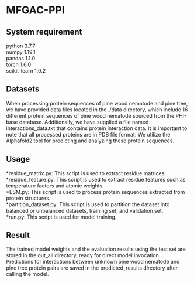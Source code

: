 # MFGAC-PPI
## System requirement
  python 3.7.7  
  numpy 1.19.1  
  pandas 1.1.0  
  torch 1.6.0  
  scikit-learn 1.0.2  
## Datasets
When processing protein sequences of pine wood nematode and pine tree, we have provided data files located in the ./data directory, which include 16 different protein sequences of pine wood nematode sourced from the PHI-base database. Additionally, we have supplied a file named interactions_data.txt that contains protein interaction data. It is important to note that all processed proteins are in PDB file format. We utilize the Alphafold2 tool for predicting and analyzing these protein sequences.
## Usage
  *residue_matrix.py: This script is used to extract residue matrices.  
  *residue_feature.py: This script is used to extract residue features such as temperature factors and atomic weights.  
  *ESM.py: This script is used to process protein sequences extracted from protein structures.  
  *partition_dataset.py: This script is used to partition the dataset into balanced or unbalanced datasets, training set, and validation set.  
  *run.py: This script is used for model training.  
## Result
The trained model weights and the evaluation results using the test set are stored in the out_all directory, ready for direct model invocation.  
Predictions for interactions between unknown pine wood nematode and pine tree protein pairs are saved in the predicted_results directory after calling the model.
